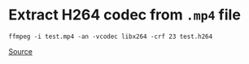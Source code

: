 # Extract H264 codec from `.mp4` file

`ffmpeg -i test.mp4 -an -vcodec libx264 -crf 23 test.h264`

[Source](https://superuser.com/questions/1140237/converting-mp4-to-264-using-ffmpeg)
